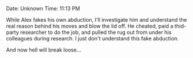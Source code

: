 Date: Unknown
Time: 11:13 PM

While Alex fakes his own abduction, I'll investigate him and understand the real reason behind his moves and blow the lid off. He cheated, paid a thid-party researcher to do the job, and pulled the rug out from under his colleagues during research. I just don't understand this fake abduction.

And now hell will break loose...
